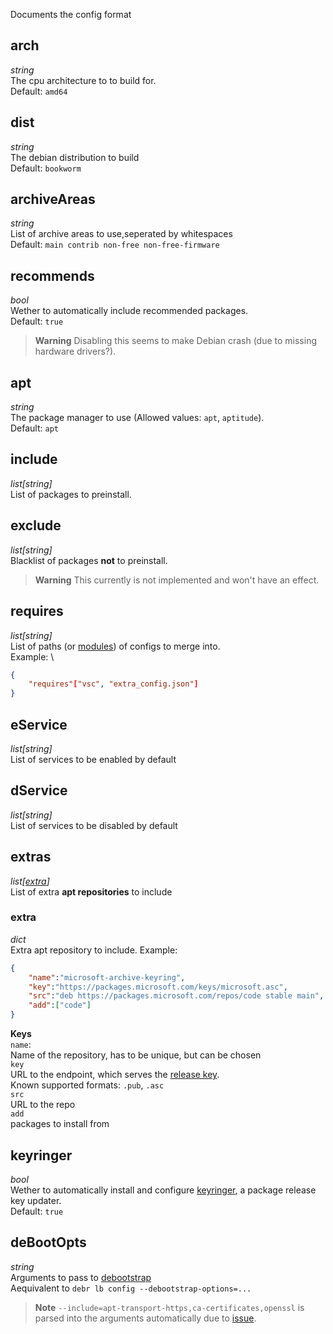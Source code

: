 Documents the config format

## arch
*string* \
The cpu architecture to to build for. \
Default: `amd64`

## dist
*string* \
The debian distribution to build \
Default: `bookworm`

## archiveAreas
*string* \
List of archive areas to use,seperated by whitespaces \
Default: `main contrib non-free non-free-firmware`

## recommends
*bool* \
Wether to automatically include recommended packages. \
Default: `true`
> **Warning**
> Disabling this seems to make Debian crash (due to missing hardware drivers?).

## apt
*string* \
The package manager to use (Allowed values: `apt`, `aptitude`). \
Default: `apt`


## include
*list[string]* \
List of packages to preinstall.

## exclude
*list[string]* \
Blacklist of packages **not** to preinstall.
> **Warning**
> This currently is not implemented and won't have an effect.

## requires
*list[string]* \
List of paths (or [modules](Modules.md)) of configs to merge into. \
Example: \
```json
{
    "requires"["vsc", "extra_config.json"]
}
```

## eService
*list[string]* \
List of services to be enabled by default

## dService
*list[string]* \
List of services to be disabled by default

## extras
*list[[extra](#extra)]* \
List of extra **apt repositories** to include

### extra
*dict* \
Extra apt repository to include. Example:
```json
{
    "name":"microsoft-archive-keyring",
    "key":"https://packages.microsoft.com/keys/microsoft.asc",
    "src":"deb https://packages.microsoft.com/repos/code stable main",
    "add":["code"]
}
```
**Keys** \
`name`: \
Name of the repository, has to be unique, but can be chosen \
`key` \
URL to the endpoint, which serves the [release key](https://wiki.debian.org/SecureApt). \
Known supported formats: `.pub`, `.asc` \
`src` \
URL to the repo \
`add` \
packages to install from

## keyringer
*bool* \
Wether to automatically install and configure [keyringer](https://github.com/kaliiiiiiiiii/LiveDebR/tree/main/keyringer), a package release key updater. \
Default: `true`


## deBootOpts
*string* \
Arguments to pass to [debootstrap](https://linux.die.net/man/8/debootstrap) \
Aequivalent to `debr lb config --debootstrap-options=...`

> **Note**
> `--include=apt-transport-https,ca-certificates,openssl` is parsed into the arguments automatically due to [issue](https://lists.debian.org/debian-live/2021/01/msg00012.html).